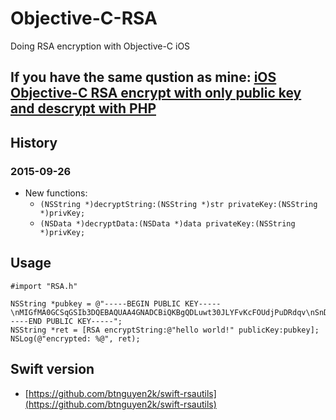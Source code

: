 # Objective-C-RSA
Doing RSA encryption with Objective-C iOS

## If you have the same qustion as mine: [iOS Objective-C RSA encrypt with only public key and descrypt with PHP](http://www.ideawu.com/blog/post/132.html)

## History

### 2015-09-26

- New functions:
  - `(NSString *)decryptString:(NSString *)str privateKey:(NSString *)privKey;`
  - `(NSData *)decryptData:(NSData *)data privateKey:(NSString *)privKey;`

## Usage

```
#import "RSA.h"
	
NSString *pubkey = @"-----BEGIN PUBLIC KEY-----\nMIGfMA0GCSqGSIb3DQEBAQUAA4GNADCBiQKBgQDLuwt30JLYFvKcFOUdjPuDRdqv\nSnDb5TSdA/w0ND/GwLExpT66DeRz9+6//G//Y0y3c/yWT14k/ab1vID4U6W3vOgr\nafC0RyuIgH8ooCTNQpU+LtIoZ6qCejnux7VZ5lwWeT/9DQjWOtf6TopeRdzmOX09\nwa7c5xGGUsmi29QxDQIDAQAB\n-----END PUBLIC KEY-----";
NSString *ret = [RSA encryptString:@"hello world!" publicKey:pubkey];
NSLog(@"encrypted: %@", ret);
```

## Swift version

- [https://github.com/btnguyen2k/swift-rsautils](https://github.com/btnguyen2k/swift-rsautils)

